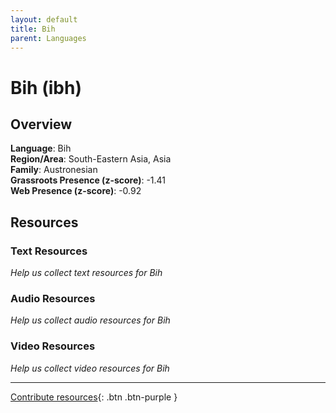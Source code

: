 ```yaml
---
layout: default
title: Bih
parent: Languages
---
```


# Bih (ibh)

## Overview

**Language**: Bih  
**Region/Area**: South-Eastern Asia, Asia  
**Family**: Austronesian  
**Grassroots Presence (z-score)**: -1.41  
**Web Presence (z-score)**: -0.92  

## Resources

### Text Resources
*Help us collect text resources for Bih*

### Audio Resources
*Help us collect audio resources for Bih*

### Video Resources
*Help us collect video resources for Bih*

---

[Contribute resources](https://forms.office.com/e/1SfLJx3u1r){: .btn .btn-purple }
